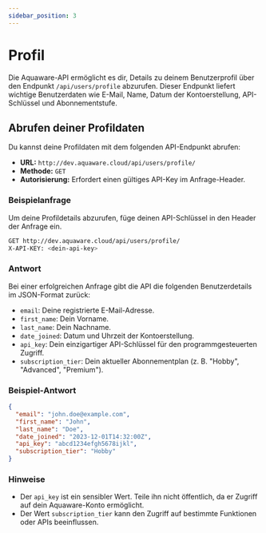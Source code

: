 ```yaml
---
sidebar_position: 3
---
```


# Profil

Die Aquaware-API ermöglicht es dir, Details zu deinem Benutzerprofil über den Endpunkt `/api/users/profile` abzurufen. Dieser Endpunkt liefert wichtige Benutzerdaten wie E-Mail, Name, Datum der Kontoerstellung, API-Schlüssel und Abonnementstufe.

## Abrufen deiner Profildaten

Du kannst deine Profildaten mit dem folgenden API-Endpunkt abrufen:

- **URL:** `http://dev.aquaware.cloud/api/users/profile/`
- **Methode:** `GET`
- **Autorisierung:** Erfordert einen gültiges API-Key im Anfrage-Header.

### Beispielanfrage

Um deine Profildetails abzurufen, füge deinen API-Schlüssel in den Header der Anfrage ein.

```bash
GET http://dev.aquaware.cloud/api/users/profile/
X-API-KEY: <dein-api-key>
```

### Antwort

Bei einer erfolgreichen Anfrage gibt die API die folgenden Benutzerdetails im JSON-Format zurück:

- `email`: Deine registrierte E-Mail-Adresse.
- `first_name`: Dein Vorname.
- `last_name`: Dein Nachname.
- `date_joined`: Datum und Uhrzeit der Kontoerstellung.
- `api_key`: Dein einzigartiger API-Schlüssel für den programmgesteuerten Zugriff.
- `subscription_tier`: Dein aktueller Abonnementplan (z. B. "Hobby", "Advanced", "Premium").

### Beispiel-Antwort

```json
{
  "email": "john.doe@example.com",
  "first_name": "John",
  "last_name": "Doe",
  "date_joined": "2023-12-01T14:32:00Z",
  "api_key": "abcd1234efgh5678ijkl",
  "subscription_tier": "Hobby"
}
```

### Hinweise

- Der `api_key` ist ein sensibler Wert. Teile ihn nicht öffentlich, da er Zugriff auf dein Aquaware-Konto ermöglicht.
- Der Wert `subscription_tier` kann den Zugriff auf bestimmte Funktionen oder APIs beeinflussen.

